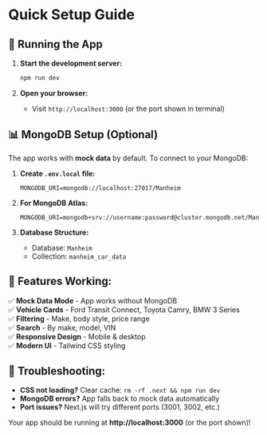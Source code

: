 # Quick Setup Guide

## 🚀 **Running the App**

1. **Start the development server:**
   ```bash
   npm run dev
   ```

2. **Open your browser:**
   - Visit `http://localhost:3000` (or the port shown in terminal)

## 📊 **MongoDB Setup (Optional)**

The app works with **mock data** by default. To connect to your MongoDB:

1. **Create `.env.local` file:**
   ```
   MONGODB_URI=mongodb://localhost:27017/Manheim
   ```

2. **For MongoDB Atlas:**
   ```
   MONGODB_URI=mongodb+srv://username:password@cluster.mongodb.net/Manheim
   ```

3. **Database Structure:**
   - Database: `Manheim`
   - Collection: `manheim_car_data`

## 🎯 **Features Working:**

✅ **Mock Data Mode** - App works without MongoDB  
✅ **Vehicle Cards** - Ford Transit Connect, Toyota Camry, BMW 3 Series  
✅ **Filtering** - Make, body style, price range  
✅ **Search** - By make, model, VIN  
✅ **Responsive Design** - Mobile & desktop  
✅ **Modern UI** - Tailwind CSS styling  

## 🔧 **Troubleshooting:**

- **CSS not loading?** Clear cache: `rm -rf .next && npm run dev`
- **MongoDB errors?** App falls back to mock data automatically
- **Port issues?** Next.js will try different ports (3001, 3002, etc.)

Your app should be running at **http://localhost:3000** (or the port shown)! 